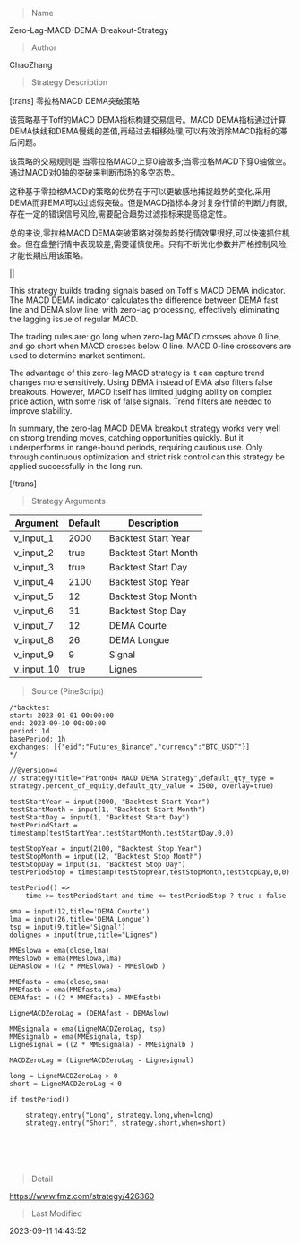 
> Name

Zero-Lag-MACD-DEMA-Breakout-Strategy

> Author

ChaoZhang

> Strategy Description


[trans]
零拉格MACD DEMA突破策略

该策略基于Toff的MACD DEMA指标构建交易信号。MACD DEMA指标通过计算DEMA快线和DEMA慢线的差值,再经过去相移处理,可以有效消除MACD指标的滞后问题。

该策略的交易规则是:当零拉格MACD上穿0轴做多;当零拉格MACD下穿0轴做空。通过MACD对0轴的突破来判断市场的多空态势。

这种基于零拉格MACD的策略的优势在于可以更敏感地捕捉趋势的变化,采用DEMA而非EMA可以过滤假突破。但是MACD指标本身对复杂行情的判断力有限,存在一定的错误信号风险,需要配合趋势过滤指标来提高稳定性。

总的来说,零拉格MACD DEMA突破策略对强势趋势行情效果很好,可以快速抓住机会。但在盘整行情中表现较差,需要谨慎使用。只有不断优化参数并严格控制风险,才能长期应用该策略。

||

This strategy builds trading signals based on Toff's MACD DEMA indicator. The MACD DEMA indicator calculates the difference between DEMA fast line and DEMA slow line, with zero-lag processing, effectively eliminating the lagging issue of regular MACD. 

The trading rules are: go long when zero-lag MACD crosses above 0 line, and go short when MACD crosses below 0 line. MACD 0-line crossovers are used to determine market sentiment.

The advantage of this zero-lag MACD strategy is it can capture trend changes more sensitively. Using DEMA instead of EMA also filters false breakouts. However, MACD itself has limited judging ability on complex price action, with some risk of false signals. Trend filters are needed to improve stability.

In summary, the zero-lag MACD DEMA breakout strategy works very well on strong trending moves, catching opportunities quickly. But it underperforms in range-bound periods, requiring cautious use. Only through continuous optimization and strict risk control can this strategy be applied successfully in the long run.

[/trans]

> Strategy Arguments



|Argument|Default|Description|
|----|----|----|
|v_input_1|2000|Backtest Start Year|
|v_input_2|true|Backtest Start Month|
|v_input_3|true|Backtest Start Day|
|v_input_4|2100|Backtest Stop Year|
|v_input_5|12|Backtest Stop Month|
|v_input_6|31|Backtest Stop Day|
|v_input_7|12|DEMA Courte|
|v_input_8|26|DEMA Longue|
|v_input_9|9|Signal|
|v_input_10|true|Lignes|


> Source (PineScript)

``` pinescript
/*backtest
start: 2023-01-01 00:00:00
end: 2023-09-10 00:00:00
period: 1d
basePeriod: 1h
exchanges: [{"eid":"Futures_Binance","currency":"BTC_USDT"}]
*/

//@version=4
// strategy(title="Patron04 MACD DEMA Strategy",default_qty_type = strategy.percent_of_equity,default_qty_value = 3500, overlay=true)

testStartYear = input(2000, "Backtest Start Year") 
testStartMonth = input(1, "Backtest Start Month")
testStartDay = input(1, "Backtest Start Day")
testPeriodStart = timestamp(testStartYear,testStartMonth,testStartDay,0,0)

testStopYear = input(2100, "Backtest Stop Year")
testStopMonth = input(12, "Backtest Stop Month")
testStopDay = input(31, "Backtest Stop Day")
testPeriodStop = timestamp(testStopYear,testStopMonth,testStopDay,0,0)

testPeriod() =>
    time >= testPeriodStart and time <= testPeriodStop ? true : false

sma = input(12,title='DEMA Courte')
lma = input(26,title='DEMA Longue')
tsp = input(9,title='Signal')
dolignes = input(true,title="Lignes")

MMEslowa = ema(close,lma)
MMEslowb = ema(MMEslowa,lma)
DEMAslow = ((2 * MMEslowa) - MMEslowb )

MMEfasta = ema(close,sma)
MMEfastb = ema(MMEfasta,sma)
DEMAfast = ((2 * MMEfasta) - MMEfastb)

LigneMACDZeroLag = (DEMAfast - DEMAslow)

MMEsignala = ema(LigneMACDZeroLag, tsp)
MMEsignalb = ema(MMEsignala, tsp)
Lignesignal = ((2 * MMEsignala) - MMEsignalb )

MACDZeroLag = (LigneMACDZeroLag - Lignesignal)

long = LigneMACDZeroLag > 0
short = LigneMACDZeroLag < 0

if testPeriod()

    strategy.entry("Long", strategy.long,when=long)
    strategy.entry("Short", strategy.short,when=short)






```

> Detail

https://www.fmz.com/strategy/426360

> Last Modified

2023-09-11 14:43:52
